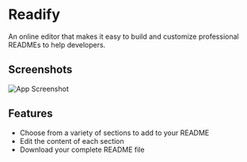 
# Readify

An online editor that makes it easy to build and customize professional READMEs to help developers.


## Screenshots

![App Screenshot](https://via.placeholder.com/468x300?text=App+Screenshot+Here)


## Features

- Choose from a variety of sections to add to your README
- Edit the content of each section
- Download your complete README file


